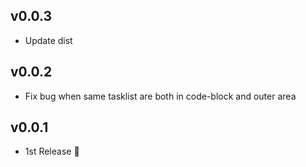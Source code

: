 ## v0.0.3
- Update dist

## v0.0.2
- Fix bug when same tasklist are both in code-block and outer area

## v0.0.1
- 1st Release :tada:
